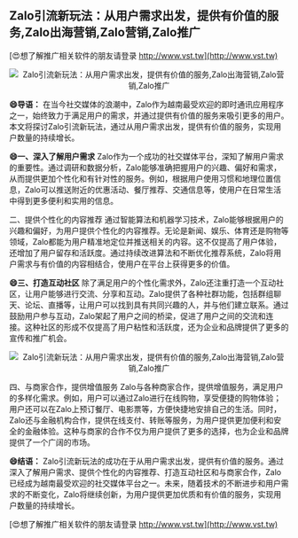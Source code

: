 ## **Zalo引流新玩法：从用户需求出发，提供有价值的服务,Zalo出海营销,Zalo营销,Zalo推广**

[😍想了解推广相关软件的朋友请登录 http://www.vst.tw](http://www.vst.tw)

 <center><img src="https://vst.tw/MP4/tuiguang/png/3.png" alt="Zalo引流新玩法：从用户需求出发，提供有价值的服务,Zalo出海营销,Zalo营销,Zalo推广"></center>

**😄导语：**
在当今社交媒体的浪潮中，Zalo作为越南最受欢迎的即时通讯应用程序之一，始终致力于满足用户的需求，并通过提供有价值的服务来吸引更多的用户。本文将探讨Zalo引流新玩法，通过从用户需求出发，提供有价值的服务，实现用户数量的持续增长。

**😄一、深入了解用户需求**
Zalo作为一个成功的社交媒体平台，深知了解用户需求的重要性。通过调研和数据分析，Zalo能够准确把握用户的兴趣、偏好和需求，从而提供更加个性化和有针对性的服务。例如，根据用户使用习惯和地理位置信息，Zalo可以推送附近的优惠活动、餐厅推荐、交通信息等，使用户在日常生活中得到更多便利和实用的信息。

二、提供个性化的内容推荐
通过智能算法和机器学习技术，Zalo能够根据用户的兴趣和偏好，为用户提供个性化的内容推荐。无论是新闻、娱乐、体育还是购物等领域，Zalo都能为用户精准地定位并推送相关的内容。这不仅提高了用户体验，还增加了用户留存和活跃度。通过持续改进算法和不断优化推荐系统，Zalo将用户需求与有价值的内容相结合，使用户在平台上获得更多的价值。

**😄三、打造互动社区**
除了满足用户的个性化需求外，Zalo还注重打造一个互动社区，让用户能够进行交流、分享和互动。Zalo提供了各种社群功能，包括群组聊天、论坛、直播等，让用户可以找到具有共同兴趣的人，并与他们建立联系。通过鼓励用户参与互动，Zalo架起了用户之间的桥梁，促进了用户之间的交流和连接。这种社区的形成不仅提高了用户粘性和活跃度，还为企业和品牌提供了更多的宣传和推广机会。

 <center><img src="https://vst.tw/MP4/tuiguang/png/1.png" alt="Zalo引流新玩法：从用户需求出发，提供有价值的服务,Zalo出海营销,Zalo营销,Zalo推广"></center>

四、与商家合作，提供增值服务
Zalo与各种商家合作，提供增值服务，满足用户的多样化需求。例如，用户可以通过Zalo进行在线购物，享受便捷的购物体验；用户还可以在Zalo上预订餐厅、电影票等，方便快捷地安排自己的生活。同时，Zalo还与金融机构合作，提供在线支付、转账等服务，为用户提供更加便利和安全的金融体验。这种与商家的合作不仅为用户提供了更多的选择，也为企业和品牌提供了一个广阔的市场。

**😄结语：**
Zalo引流新玩法的成功在于从用户需求出发，提供有价值的服务。通过深入了解用户需求、提供个性化的内容推荐、打造互动社区和与商家合作，Zalo已经成为越南最受欢迎的社交媒体平台之一。未来，随着技术的不断进步和用户需求的不断变化，Zalo将继续创新，为用户提供更加优质和有价值的服务，实现用户数量的持续增长。

[😍想了解推广相关软件的朋友请登录 http://www.vst.tw](http://www.vst.tw)



